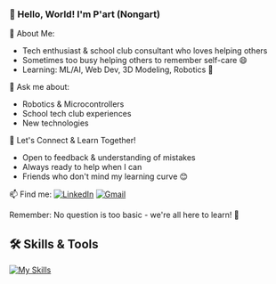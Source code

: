 ### 👋 Hello, World! I'm P'art (Nongart)

🌟 About Me:
- Tech enthusiast & school club consultant who loves helping others
- Sometimes too busy helping others to remember self-care 😄
- Learning: ML/AI, Web Dev, 3D Modeling, Robotics 🚀

💬 Ask me about:
- Robotics & Microcontrollers
- School tech club experiences
- New technologies

🤝 Let's Connect & Learn Together!
- Open to feedback & understanding of mistakes
- Always ready to help when I can
- Friends who don't mind my learning curve 😊

📫 Find me:
[![LinkedIn](https://img.shields.io/badge/LinkedIn-0077B5?style=flat&logo=linkedin&logoColor=white)](https://www.linkedin.com/in/AiMlTanawat)
[![Gmail](https://img.shields.io/badge/Gmail-D14836?style=flat&logo=gmail&logoColor=white)](mailto:41025@chs.ac.th)

Remember: No question is too basic - we're all here to learn! 🌱

## 🛠 Skills & Tools

[![My Skills](https://skillicons.dev/icons?i=c,cpp,cs,py,go,js,ts,html,css,bootstrap,tailwind,react,angular,flutter,firebase,figma,ae,linux,windows,git,github,githubactions,vscode,pycharm,clion,rider,arduino,discord,instagram,linkedin&theme=dark)](https://skillicons.dev)

